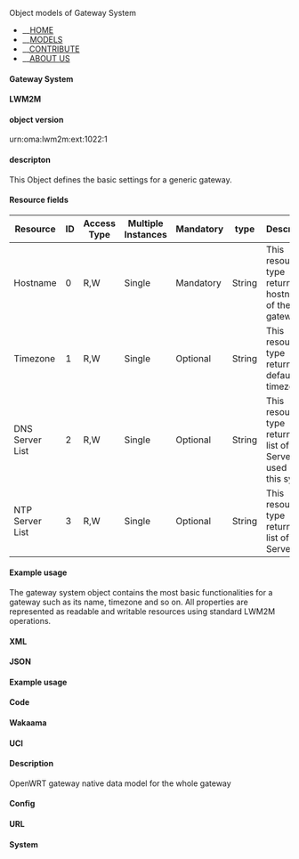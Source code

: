 Object models of Gateway System

- __[HOME](../../index.html)
- __[MODELS](../../models.html)
- __[CONTRIBUTE](../../contribute.html)
- __[ABOUT US](../../aboutUs.html)


#### Gateway System

#### LWM2M

#### object version

urn:oma:lwm2m:ext:1022:1

#### descripton

This Object defines the basic settings for a generic gateway.

#### Resource fields

| Resource        | ID | Access Type | Multiple Instances | Mandatory | type   | Description |
| --------------- |--- | ----------- | -----------------  | ----------| -------| ----------- |
| Hostname        | 0  | R,W         | Single             | Mandatory | String | This resource type returns the hostname of the gateway. |
| Timezone        | 1  | R,W         | Single             | Optional  | String | This resource type returns the default timezone. |
| DNS Server List | 2  | R,W         | Single             | Optional  | String | This resource type returns a list of DNS Servers used by this system. |
| NTP Server List | 3  | R,W         | Single             | Optional  | String | This resource type returns a list of NTP Servers. |

#### Example usage

The gateway system object contains the most basic functionalities for a gateway such as its name, timezone and so on. All properties are represented as readable and writable resources using standard LWM2M operations.

#### XML

#### JSON

#### Example usage

#### Code

#### Wakaama

#### UCI

#### Description

OpenWRT gateway native data model for the whole gateway

#### Config

#### URL

#### System

